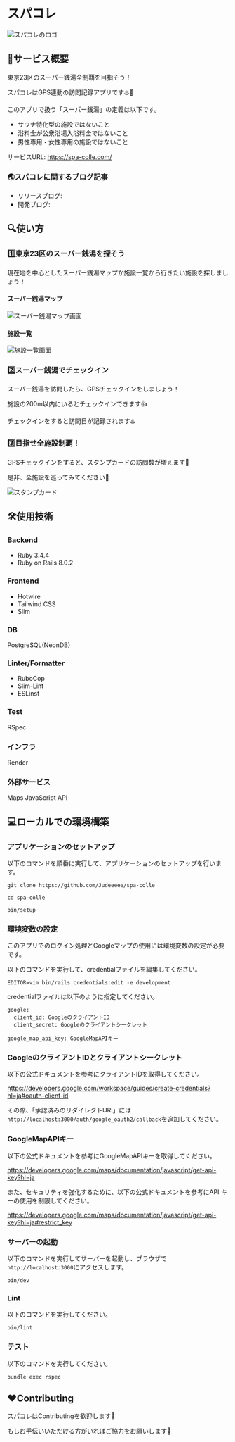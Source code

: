 # スパコレ

![スパコレのロゴ](app/assets/images/logo.svg)

## 🎯サービス概要

東京23区のスーパー銭湯全制覇を目指そう！

スパコレはGPS連動の訪問記録アプリです♨️🗾

このアプリで扱う「スーパー銭湯」の定義は以下です。

- サウナ特化型の施設ではないこと
- 浴料金が公衆浴場入浴料金ではないこと
- 男性専用・女性専用の施設ではないこと

サービスURL: https://spa-colle.com/

### 🌏スパコレに関するブログ記事

- リリースブログ:
- 開発ブログ:

## 🔍使い方

### 1️⃣東京23区のスーパー銭湯を探そう

現在地を中心としたスーパー銭湯マップか施設一覧から行きたい施設を探しましょう！

#### スーパー銭湯マップ

![スーパー銭湯マップ画面](public/map_image.png)

#### 施設一覧

![施設一覧画面](public/facilities_image.png)

### 2️⃣スーパー銭湯でチェックイン

スーパー銭湯を訪問したら、GPSチェックインをしましょう！

施設の200m以内にいるとチェックインできます👍

チェックインをすると訪問日が記録されます♨️

### 3️⃣目指せ全施設制覇！

GPSチェックインをすると、スタンプカードの訪問数が増えます👀

是非、全施設を巡ってみてください💪

![スタンプカード](public/stamp_card.png)

## 🛠️使用技術

### Backend

- Ruby 3.4.4
- Ruby on Rails 8.0.2

### Frontend

- Hotwire
- Tailwind CSS
- Slim

### DB

PostgreSQL(NeonDB)

### Linter/Formatter

- RuboCop
- Slim-Lint
- ESLinst

### Test

RSpec

### インフラ

Render

### 外部サービス

Maps JavaScript API

## 💻ローカルでの環境構築

### アプリケーションのセットアップ

以下のコマンドを順番に実行して、アプリケーションのセットアップを行います。

```
git clone https://github.com/Judeeeee/spa-colle
```

```
cd spa-colle
```

```
bin/setup
```

### 環境変数の設定

このアプリでのログイン処理とGoogleマップの使用には環境変数の設定が必要です。

以下のコマンドを実行して、credentialファイルを編集してください。

```
EDITOR=vim bin/rails credentials:edit -e development
```

credentialファイルは以下のように指定してください。

```
google:
  client_id: GoogleのクライアントID
  client_secret: Googleのクライアントシークレット

google_map_api_key: GoogleMapAPIキー
```

### GoogleのクライアントIDとクライアントシークレット

以下の公式ドキュメントを参考にクライアントIDを取得してください。

https://developers.google.com/workspace/guides/create-credentials?hl=ja#oauth-client-id

その際、「承認済みのリダイレクトURI」には`http://localhost:3000/auth/google_oauth2/callback`を追加してください。

### GoogleMapAPIキー

以下の公式ドキュメントを参考にGoogleMapAPIキーを取得してください。

https://developers.google.com/maps/documentation/javascript/get-api-key?hl=ja

また、セキュリティを強化するために、以下の公式ドキュメントを参考にAPI キーの使用を制限してください。

https://developers.google.com/maps/documentation/javascript/get-api-key?hl=ja#restrict_key

### サーバーの起動

以下のコマンドを実行してサーバーを起動し、ブラウザで`http://localhost:3000`にアクセスします。

```
bin/dev
```

### Lint

以下のコマンドを実行してください。

```
bin/lint
```

### テスト

以下のコマンドを実行してください。

```
bundle exec rspec
```

## ❤️Contributing

スパコレはContributingを歓迎します🙌

もしお手伝いいただける方がいればご協力をお願いします🙇
